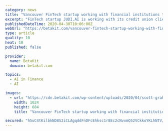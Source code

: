 ```yaml
---
category: news
title: "Vancouver FinTech startup working with financial institutions to facilitate federal COVID-19 loans"
excerpt: "FinTech startup JUDI.AI is working with its credit union clients to support online applications for the government's Canada Emergency Business Account."
publishedDateTime: 2020-04-30T10:06:00Z
webUrl: "https://betakit.com/vancouver-fintech-startup-working-with-financial-institutions-to-facilitate-federal-covid-19-loans/"
type: article
quality: 10
heat: 10
published: false

provider:
  name: BetaKit
  domain: betakit.com

topics:
  - AI in Finance
  - AI

images:
  - url: "https://cdn.betakit.com/wp-content/uploads/2020/04/scott-graham-5fNmWej4tAA-unsplash-1024x684.jpg"
    width: 1024
    height: 684
    title: "Vancouver FinTech startup working with financial institutions to facilitate federal COVID-19 loans"

secured: "h5uC4tKilbkND8S2iCLAgqddFnDFcEhksc1r8Ec2cNvxmQ52VCkkoYKLhNTV/DI+PCfvdAe2MamhPJRwlExpjzRXjXDa8G9unPB8P5IzcANL58VZVh1BRXzaNnxUP0K4Fpe70xwFG7ofouRmnq8bVa1jhWIffx0jb2vjBG6x/OUc9Sk/1nINf/kURnJILlXLmebs0Czno/XVVWNhrACSt94+twFpA3JNkyYdymmzeNy2FNqoe23VtQV4dfguLVMJWcdK2/wxVDjOgfR4yRdreWTUWmi3tl7yoNYetxjYczpEpFYID2YBR5Y1EUCwUr8plsgNwZFbD20Hga/jWrGmgaZYRj6XRtRZx1xU4lkviEZfHCO1LXvjZ1lX4iWfTIiyrX07A9R3oG3rLrGn+Kp8SoOzUjoXuRzVQWgcdgopkuwhJcjh+FOTf5a6NfsE7MT9Bj0jIEH1en5gf0tAHyyNvGbZJj30ljlvf6HHiV16Qzc=;UwBUZrCgWlvWry2md3ttWQ=="
---
```


